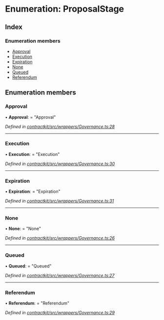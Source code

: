 # Enumeration: ProposalStage

## Index

### Enumeration members

* [Approval](_wrappers_governance_.proposalstage.md#approval)
* [Execution](_wrappers_governance_.proposalstage.md#execution)
* [Expiration](_wrappers_governance_.proposalstage.md#expiration)
* [None](_wrappers_governance_.proposalstage.md#none)
* [Queued](_wrappers_governance_.proposalstage.md#queued)
* [Referendum](_wrappers_governance_.proposalstage.md#referendum)

## Enumeration members

###  Approval

• **Approval**: = "Approval"

*Defined in [contractkit/src/wrappers/Governance.ts:28](https://github.com/celo-org/celo-monorepo/blob/master/packages/contractkit/src/wrappers/Governance.ts#L28)*

___

###  Execution

• **Execution**: = "Execution"

*Defined in [contractkit/src/wrappers/Governance.ts:30](https://github.com/celo-org/celo-monorepo/blob/master/packages/contractkit/src/wrappers/Governance.ts#L30)*

___

###  Expiration

• **Expiration**: = "Expiration"

*Defined in [contractkit/src/wrappers/Governance.ts:31](https://github.com/celo-org/celo-monorepo/blob/master/packages/contractkit/src/wrappers/Governance.ts#L31)*

___

###  None

• **None**: = "None"

*Defined in [contractkit/src/wrappers/Governance.ts:26](https://github.com/celo-org/celo-monorepo/blob/master/packages/contractkit/src/wrappers/Governance.ts#L26)*

___

###  Queued

• **Queued**: = "Queued"

*Defined in [contractkit/src/wrappers/Governance.ts:27](https://github.com/celo-org/celo-monorepo/blob/master/packages/contractkit/src/wrappers/Governance.ts#L27)*

___

###  Referendum

• **Referendum**: = "Referendum"

*Defined in [contractkit/src/wrappers/Governance.ts:29](https://github.com/celo-org/celo-monorepo/blob/master/packages/contractkit/src/wrappers/Governance.ts#L29)*
